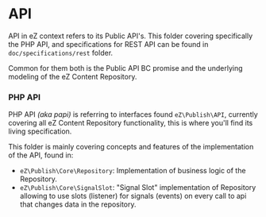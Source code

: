 # API

API in eZ context refers to its Public API's. This folder covering specifically the PHP API, and specifications for
REST API can be found in `doc/specifications/rest` folder.

Common for them both is the Public API BC promise and the underlying modeling of the eZ Content Repository.

### PHP API

PHP API _(aka papi)_ is referring to interfaces found `eZ\Publish\API`, currently
covering all eZ Content Repository functionality, this is where you'll find its living specification.

This folder is mainly covering concepts and features of the implementation of the API, found in:
- `eZ\Publish\Core\Repository`: Implementation of business logic of the Repository.
- `eZ\Publish\Core\SignalSlot`: "Signal Slot" implementation of Repository allowing to use slots (listener) for signals
  (events) on every call to api that changes data in the repository.

